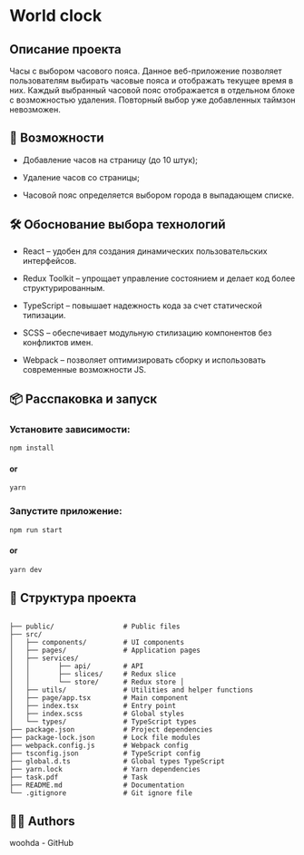 # World clock

## Описание проекта

Часы с выбором часового пояса. Данное веб-приложение позволяет пользователям выбирать часовые пояса и отображать текущее время в них. Каждый выбранный часовой пояс отображается в отдельном блоке с возможностью удаления. Повторный выбор уже добавленных таймзон невозможен.

## 🚀 Возможности

* Добавление часов на страницу (до 10 штук);

* Удаление часов со страницы;

* Часовой пояс определяется выбором города в выпадающем списке.


## 🛠 Обоснование выбора технологий

* React – удобен для создания динамических пользовательских интерфейсов.

* Redux Toolkit – упрощает управление состоянием и делает код более структурированным.

* TypeScript – повышает надежность кода за счет статической типизации.

* SCSS – обеспечивает модульную стилизацию компонентов без конфликтов имен.

* Webpack – позволяет оптимизировать сборку и использовать современные возможности JS.

## 📦 Расспаковка и запуск

### Установите зависимости:
```bash
npm install
```
#### or
```bash
yarn 
```
### Запустите приложение:
```bash
npm run start
```
#### or
```bash
yarn dev
```
## 📂 Структура проекта
```

├── public/                 # Public files
├── src/
│   ├── components/         # UI components
│   ├── pages/              # Application pages
│   ├── services/         
│   │       ├── api/        # API
│   │       ├── slices/     # Redux slice
│   │       └── store/      # Redux store │
│   ├── utils/              # Utilities and helper functions
│   ├── page/app.tsx        # Main component
│   ├── index.tsx           # Entry point
│   ├── index.scss          # Global styles
│   └── types/              # TypeScript types
├── package.json            # Project dependencies
├── package-lock.json       # Lock file modules 
├── webpack.config.js       # Webpack config 
├── tsconfig.json           # TypeScript config 
├── global.d.ts             # Global types TypeScript
├── yarn.lock               # Yarn dependencies
├── task.pdf                # Task
├── README.md               # Documentation
└── .gitignore              # Git ignore file
```

## 👨‍💻 Authors

woohda - GitHub


